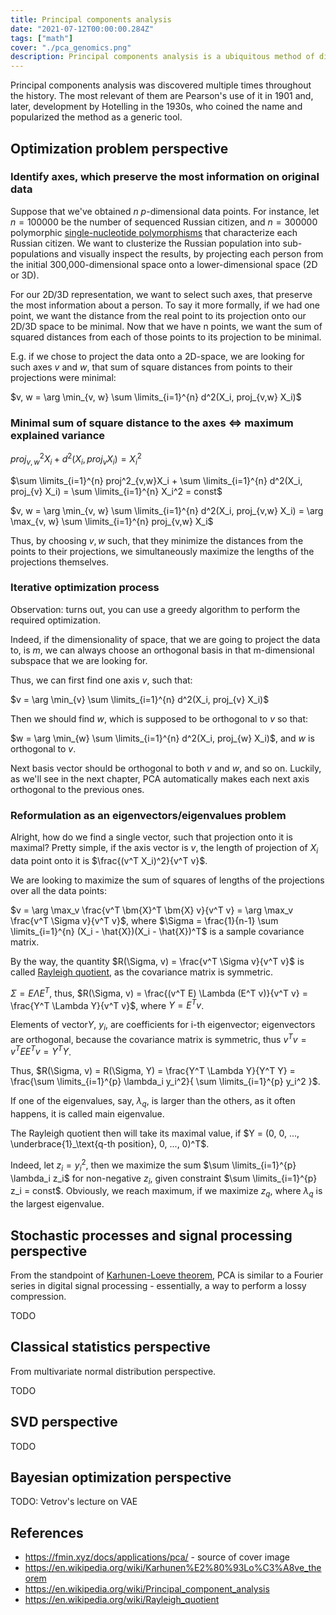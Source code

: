 ```yaml
---
title: Principal components analysis
date: "2021-07-12T00:00:00.284Z"
tags: ["math"]
cover: "./pca_genomics.png"
description: Principal components analysis is a ubiquitous method of dimensionality reduction, used in various fields from finance to genomics. In this post I'm going to consider PCA from different standpoints, resulting in various perspectives on it.  
---
```


Principal components analysis was discovered multiple times throughout the history. The most relevant of them are Pearson's
use of it in 1901 and, later, development by Hotelling in the 1930s, who coined the name and popularized the method as a generic
tool.

Optimization problem perspective
--------------------------------

### Identify axes, which preserve the most information on original data 

Suppose that we've obtained $n$ $p$-dimensional data points. For instance, let $n=100 000$ be
the number of sequenced Russian citizen, and $n=300 000$ polymorphic [single-nucleotide polymorphisms](https://en.wikipedia.org/wiki/Single-nucleotide_polymorphism) that characterize 
each Russian citizen. We want to clusterize the Russian population into sub-populations and visually inspect
the results, by projecting each person from the initial 300,000-dimensional space onto a lower-dimensional space 
(2D or 3D).

For our 2D/3D representation, we want to select such axes, that preserve the most information about a person. To say it
more formally, if we had one point, we want the distance from the real point to its projection onto our 2D/3D space to be
minimal. Now that we have n points, we want the sum of squared distances from each of those points to its projection to be
minimal.

E.g. if we chose to project the data onto a 2D-space, we are looking for such axes $v$ and $w$, that sum of square distances
from points to their projections were minimal:

$v, w = \arg \min_{v, w} \sum \limits_{i=1}^{n} d^2(X_i, proj_{v,w} X_i)$

### Minimal sum of square distance to the axes $\iff$ maximum explained variance

$proj^2_{v,w}X_i + d^2(X_i, proj_{v} X_i) = X_i^2$

$\sum \limits_{i=1}^{n} proj^2_{v,w}X_i + \sum \limits_{i=1}^{n} d^2(X_i, proj_{v} X_i) = \sum \limits_{i=1}^{n} X_i^2 = const$

$v, w = \arg \min_{v, w} \sum \limits_{i=1}^{n} d^2(X_i, proj_{v,w} X_i) = \arg \max_{v, w} \sum \limits_{i=1}^{n} proj_{v,w} X_i$

Thus, by choosing $v, w$ such, that they minimize the distances from the points to their projections, we simultaneously maximize the lengths of the projections themselves.


### Iterative optimization process

Observation: turns out, you can use a greedy algorithm to perform the required optimization.

Indeed, if the dimensionality of space, that we are going to project the data to, is $m$, we can always choose an orthogonal basis in that m-dimensional subspace that we are looking for. 

Thus, we can first find one axis $v$, such that:

$v = \arg \min_{v} \sum \limits_{i=1}^{n} d^2(X_i, proj_{v} X_i)$

Then we should find $w$, which is supposed to be orthogonal to $v$ so that:

$w = \arg \min_{w} \sum \limits_{i=1}^{n} d^2(X_i, proj_{w} X_i)$, and $w$ is orthogonal to $v$.

Next basis vector should be orthogonal to both $v$ and $w$, and so on. Luckily, as we'll see in the next chapter, PCA automatically makes each next axis orthogonal to the previous ones.

### Reformulation as an eigenvectors/eigenvalues problem

Alright, how do we find a single vector, such that projection onto it is maximal? Pretty simple, if the axis vector is $v$,
the length of projection of $X_i$ data point onto it is $\frac{(v^T X_i)^2}{v^T v}$.

We are looking to maximize the sum of squares of lengths of the projections over all the data points: 

$v = \arg \max_v \frac{v^T \bm{X}^T \bm{X} v}{v^T v} = \arg \max_v \frac{v^T \Sigma v}{v^T v}$, where $\Sigma = \frac{1}{n-1} \sum \limits_{i=1}^{n} (X_i - \hat{X})(X_i - \hat{X})^T$ is a sample covariance matrix.

By the way, the quantity $R(\Sigma, v) = \frac{v^T \Sigma v}{v^T v}$ is called [Rayleigh quotient](https://en.wikipedia.org/wiki/Rayleigh_quotient), as the covariance matrix is symmetric.

$\Sigma = E \Lambda E^T$, thus, $R(\Sigma, v) = \frac{(v^T E) \Lambda (E^T v)}{v^T v} = \frac{Y^T \Lambda Y}{v^T v}$, where $Y = E^T v$. 

Elements of vector$Y$, $y_i$, are coefficients for i-th eigenvector; eigenvectors are orthogonal, because the covariance matrix is symmetric, thus $v^T v = v^T E E^T v = Y^T Y$.

Thus, $R(\Sigma, v) = R(\Sigma, Y) = \frac{Y^T \Lambda Y}{Y^T Y} = \frac{\sum \limits_{i=1}^{p} \lambda_i y_i^2}{ \sum \limits_{i=1}^{p} y_i^2 }$.

If one of the eigenvalues, say, $\lambda_q$, is larger than the others, as it often happens, it is called main eigenvalue.

The Rayleigh quotient then will take its maximal value, if $Y = (0, 0, ..., \underbrace{1}_\text{q-th position}, 0, ..., 0)^T$. 

Indeed, let $z_i = y_i^2$, then we maximize the sum $\sum \limits_{i=1}^{p} \lambda_i z_i$ for non-negative $z_i$, given constraint $\sum \limits_{i=1}^{p} z_i = const$. Obviously, we reach maximum, if we maximize $z_q$, where $\lambda_q$ is the largest eigenvalue.

Stochastic processes and signal processing perspective
------------------------------------------------------
From the standpoint of [Karhunen-Loeve theorem](https://en.wikipedia.org/wiki/Karhunen%E2%80%93Lo%C3%A8ve_theorem), PCA is similar to a Fourier series in digital signal processing - 
essentially, a way to perform a lossy compression.

TODO

Classical statistics perspective
--------------------------------

From multivariate normal distribution perspective. 

TODO


SVD perspective
---------------

TODO

Bayesian optimization perspective
---------------------------------

TODO: Vetrov's lecture on VAE


References
----------
 - https://fmin.xyz/docs/applications/pca/ - source of cover image
 - https://en.wikipedia.org/wiki/Karhunen%E2%80%93Lo%C3%A8ve_theorem
 - https://en.wikipedia.org/wiki/Principal_component_analysis
 - https://en.wikipedia.org/wiki/Rayleigh_quotient
